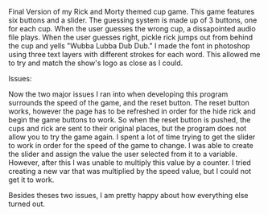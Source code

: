 Final Version of my Rick and Morty themed cup game. 
This game features six buttons and a slider.
The guessing system is made up of 3 buttons, one for each cup.
When the user guesses the wrong cup, a dissapointed audio file plays.
When the user guesses right, pickle rick jumps out from behind the cup and yells "Wubba Lubba Dub Dub."
I made the font in photoshop using three text layers with different strokes  for each word. This allowed me to try and match the show's logo as close as I could.
  
  
  Issues:
  
Now the two major issues I ran into when developing this program surrounds the speed of the game, and the reset button.
The reset button works, however the page has to be refreshed in order for the hide rick and begin the game buttons to work. So when the reset button is pushed, the cups and rick are sent to their original places, but the program does not allow you to try the game again.
I spent a lot of time trying to get the slider to work in order for the speed of the game to change. I was able to create the slider and assign the value the user selected from it to a variable. However, after this I was unable to multiply this value by a counter. I tried creating a new var that was multiplied by the speed value, but I could not get it to work. 


Besides theses two issues, I am pretty happy about how everything else turned out.
